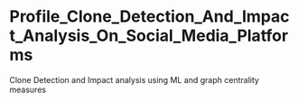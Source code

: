 # Profile_Clone_Detection_And_Impact_Analysis_On_Social_Media_Platforms
Clone Detection and Impact analysis using ML and graph centrality measures
